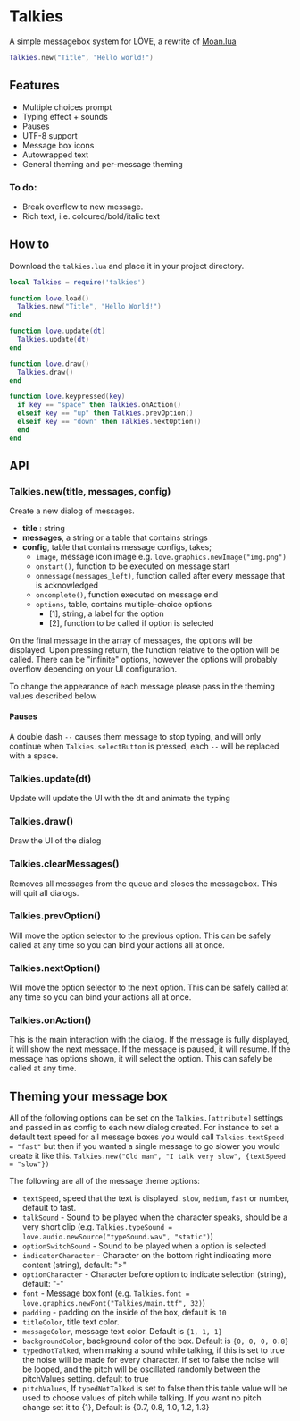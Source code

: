 # Talkies
A simple messagebox system for LÖVE, a rewrite of [Moan.lua](https://github.com/tanema/moan.lua)

```lua
Talkies.new("Title", "Hello world!")
```

## Features
- Multiple choices prompt
- Typing effect + sounds
- Pauses
- UTF-8 support
- Message box icons
- Autowrapped text
- General theming and per-message theming

### To do:
- Break overflow to new message.
- Rich text, i.e. coloured/bold/italic text

## How to
Download the `talkies.lua` and place it in your project directory.

```lua
local Talkies = require('talkies')

function love.load()
  Talkies.new("Title", "Hello World!")
end

function love.update(dt)
  Talkies.update(dt)
end

function love.draw()
  Talkies.draw()
end

function love.keypressed(key)
  if key == "space" then Talkies.onAction()
  elseif key == "up" then Talkies.prevOption()
  elseif key == "down" then Talkies.nextOption()
  end
end
```

## API

### Talkies.new(title, messages, config)
Create a new dialog of messages.

- **title** : string
- **messages**, a string or a table that contains strings
- **config**, table that contains message configs, takes;
  * `image`, message icon image e.g. `love.graphics.newImage("img.png")`
  * `onstart()`, function to be executed on message start
  * `onmessage(messages_left)`, function called after every message that is acknowledged
  * `oncomplete()`, function executed on message end
  * `options`, table, contains multiple-choice options
    - [1], string, a label for the option
    - [2], function to be called if option is selected

On the final message in the array of messages, the options will be displayed.
Upon pressing return, the function relative to the option will be called. There
can be "infinite" options, however the options will probably overflow depending
on your UI configuration.

To change the appearance of each message please pass in the theming values described
below

#### Pauses
A double dash `--` causes them message to stop typing, and will only continue when
`Talkies.selectButton` is pressed, each `--` will be replaced with a space.

### Talkies.update(dt)
Update will update the UI with the dt and animate the typing

### Talkies.draw()
Draw the UI of the dialog

### Talkies.clearMessages()
Removes all messages from the queue and closes the messagebox. This will quit all dialogs.

### Talkies.prevOption()
Will move the option selector to the previous option. This can be safely called at any
time so you can bind your actions all at once.

### Talkies.nextOption()
Will move the option selector to the next option. This can be safely called at any
time so you can bind your actions all at once.

### Talkies.onAction()
This is the main interaction with the dialog. If the message is fully displayed,
it will show the next message. If the message is paused, it will resume. If the
message has options shown, it will select the option. This can safely be called
at any time.

## Theming your message box
All of the following options can be set on the `Talkies.[attribute]` settings and
passed in as config to each new dialog created. For instance to set a default text
speed for all message boxes you would call `Talkies.textSpeed = "fast"` but then if
you wanted a single message to go slower you would create it like this.
`Talkies.new("Old man", "I talk very slow", {textSpeed = "slow"})`

The following are all of the message theme options:
* `textSpeed`, speed that the text is displayed. `slow`, `medium`, `fast` or number, default to fast.
* `talkSound` - Sound to be played when the character speaks, should be a very short clip (e.g. `Talkies.typeSound = love.audio.newSource("typeSound.wav", "static")`)
* `optionSwitchSound` - Sound to be played when a option is selected
* `indicatorCharacter` - Character on the bottom right indicating more content (string), default: ">"
* `optionCharacter` - Character before option to indicate selection (string), default: "-"
* `font` - Message box font (e.g. `Talkies.font = love.graphics.newFont("Talkies/main.ttf", 32)`)
* `padding` - padding on the inside of the box, default is `10`
* `titleColor`, title text color.
* `messageColor`, message text color. Default is `{1, 1, 1}`
* `backgroundColor`, background color of the box. Default is `{0, 0, 0, 0.8}`
* `typedNotTalked`, when making a sound while talking, if this is set to true the
  noise will be made for every character. If set to false the noise will be looped,
  and the pitch will be oscillated randomly between the pitchValues setting. default to true
* `pitchValues`, If `typedNotTalked` is set to false then this table value will be
  used to choose values of pitch while talking. If you want no pitch change set it to
  {1}, Default is {0.7, 0.8, 1.0, 1.2, 1.3}

